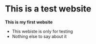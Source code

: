 # This is a test website

**This is my first website**
* This webiste is only for testing
* Nothing else to say about it 
